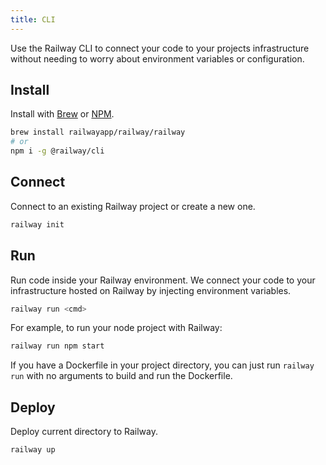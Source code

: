 ```yaml
---
title: CLI
---
```


Use the Railway CLI to connect your code to your projects infrastructure without
needing to worry about environment variables or configuration.

## Install

Install with [Brew](https://brew.sh) or [NPM](https://www.npmjs.com/package/@railway/cli).

```bash
brew install railwayapp/railway/railway
# or
npm i -g @railway/cli
```

## Connect

Connect to an existing Railway project or create a new one.

```bash
railway init
```

## Run

Run code inside your Railway environment. We connect your code to your
infrastructure hosted on Railway by injecting environment variables.

```bash
railway run <cmd>
```

For example, to run your node project with Railway:

```bash
railway run npm start
```

If you have a Dockerfile in your project directory, you can just run
`railway run` with no arguments to build and run the Dockerfile.

## Deploy

Deploy current directory to Railway.

```bash
railway up
```
